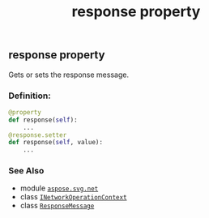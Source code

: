 ﻿---
title: response property
second_title: Aspose.SVG for Python via .NET API References
description: 
type: docs
weight: 40
url: /python-net/aspose.svg.net/inetworkoperationcontext/response/
is_root: false
---

## response property


Gets or sets the response message.
### Definition:
```python
@property
def response(self):
    ...
@response.setter
def response(self, value):
    ...
```

### See Also
* module [`aspose.svg.net`](../../)
* class [`INetworkOperationContext`](/svg/python-net/aspose.svg.net/inetworkoperationcontext)
* class [`ResponseMessage`](/svg/python-net/aspose.svg.net/responsemessage)
